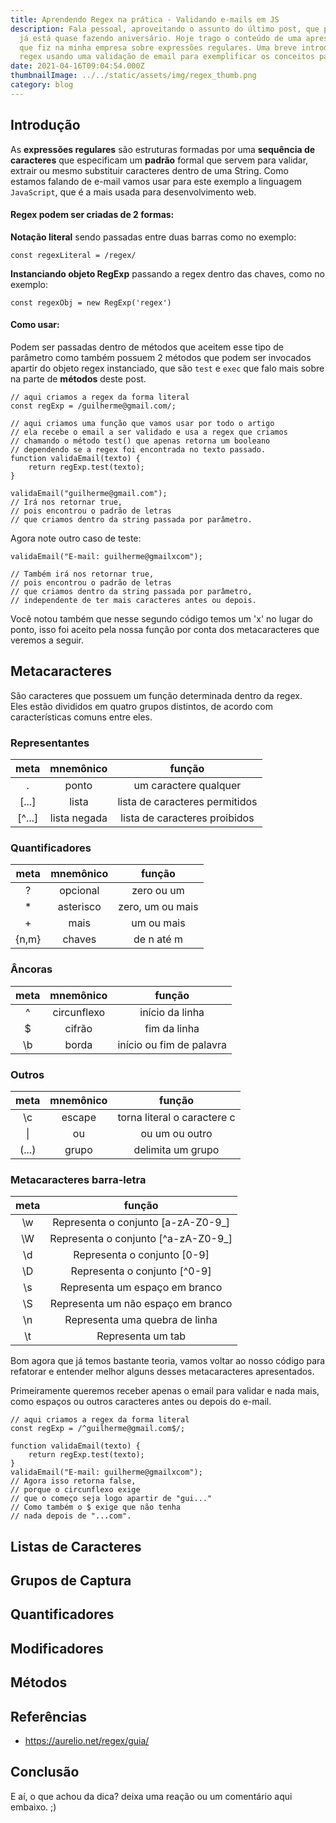 ```yaml
---
title: Aprendendo Regex na prática - Validando e-mails em JS
description: Fala pessoal, aproveitando o assunto do último post, que por sinal
  já está quase fazendo aniversário. Hoje trago o conteúdo de uma apresentação
  que fiz na minha empresa sobre expressões regulares. Uma breve introdução as
  regex usando uma validação de email para exemplificar os conceitos passados.
date: 2021-04-16T09:04:54.000Z
thumbnailImage: ../../static/assets/img/regex_thumb.png
category: blog
---
```

## Introdução
As **expressões regulares** são estruturas formadas por uma **sequência de caracteres** que especificam um **padrão** formal que servem para validar, extrair ou mesmo substituir caracteres dentro de uma String.
Como estamos falando de e-mail vamos usar para este exemplo a linguagem `JavaScript`, que é a mais usada para desenvolvimento web.

#### Regex podem ser criadas de 2 formas:   
**Notação literal** sendo passadas entre duas barras como no exemplo:  

```JS
const regexLiteral = /regex/
```

**Instanciando objeto RegExp** passando a regex dentro das chaves, como no exemplo:

```JS
const regexObj = new RegExp('regex')
```

#### Como usar:
Podem ser passadas dentro de métodos que aceitem esse tipo de parâmetro como também possuem 2 métodos que podem ser invocados apartir do objeto regex instanciado, que são `test` e `exec` que falo mais sobre na parte de **métodos** deste post.  

```JS
// aqui criamos a regex da forma literal
const regExp = /guilherme@gmail.com/;

// aqui criamos uma função que vamos usar por todo o artigo
// ela recebe o email a ser validado e usa a regex que criamos
// chamando o método test() que apenas retorna um booleano 
// dependendo se a regex foi encontrada no texto passado.
function validaEmail(texto) {
    return regExp.test(texto);
}

validaEmail("guilherme@gmail.com");
// Irá nos retornar true,
// pois encontrou o padrão de letras
// que criamos dentro da string passada por parâmetro.
```

Agora note outro caso de teste:  
```JS
validaEmail("E-mail: guilherme@gmailxcom");

// Também irá nos retornar true,
// pois encontrou o padrão de letras
// que criamos dentro da string passada por parâmetro,
// independente de ter mais caracteres antes ou depois.
```

Você notou também que nesse segundo código temos um 'x' no lugar do ponto, isso foi aceito pela nossa função por conta dos metacaracteres que veremos a seguir.

## Metacaracteres
São caracteres que possuem um função determinada dentro da regex.  
Eles estão divididos em quatro grupos distintos, de acordo com características comuns entre eles.  

### Representantes
|meta|mnemônico|função|
|:---:|:---:|:---:|
|.|ponto|um caractere qualquer|
|[...]|lista|lista de caracteres permitidos|
|[\^...]|lista negada|lista de caracteres proibidos|  

### Quantificadores

|meta|mnemônico|função|
|:---:|:---:|:---:|
|?|opcional|zero ou um|
|\*|asterisco|zero, um ou mais|
|\+|mais|um ou mais|
|{n,m}|chaves|de n até m|  

### Âncoras

|meta|mnemônico|função|
|:---:|:---:|:---:|
|^|circunflexo|início da linha|
|$|cifrão|fim da linha|
|\b|borda|início ou fim de palavra|  

### Outros

|meta|mnemônico|função|
|:---:|:---:|:---:|
|\c|escape|torna literal o caractere c
|\||ou|ou um ou outro|
|(...)|grupo|delimita um grupo|  

### Metacaracteres barra-letra  
|meta|função|
|:---:|:---:|
|\w|Representa o conjunto [a-zA-Z0-9_]|
|\W|Representa o conjunto [\^a-zA-Z0-9_]|
|\d|Representa o conjunto [0-9]|
|\D|Representa o conjunto [\^0-9]|
|\s|Representa um espaço em branco|
|\S|Representa um não espaço em branco|
|\n|Representa uma quebra de linha|
|\t|Representa um tab|  


Bom agora que já temos bastante teoria, vamos voltar ao nosso código para refatorar e entender melhor alguns desses metacaracteres apresentados.  
  
Primeiramente queremos receber apenas o email para validar e nada mais, como espaços ou outros caracteres antes ou depois do e-mail.  

```JS
// aqui criamos a regex da forma literal
const regExp = /^guilherme@gmail.com$/;

function validaEmail(texto) {
    return regExp.test(texto);
}
validaEmail("E-mail: guilherme@gmailxcom");
// Agora isso retorna false,
// porque o circunflexo exige
// que o começo seja logo apartir de "gui..."
// Como também o $ exige que não tenha
// nada depois de "...com".
```

## Listas de Caracteres
## Grupos de Captura
## Quantificadores
## Modificadores
## Métodos

## Referências
- https://aurelio.net/regex/guia/

## Conclusão
E aí, o que achou da dica? deixa uma reação ou um comentário aqui embaixo. ;)
